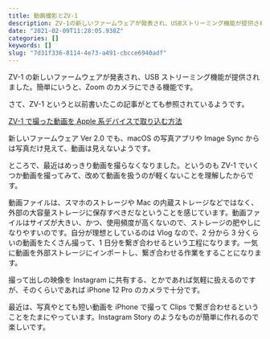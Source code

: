```yaml
---
title: 動画撮影とZV-1
description: ZV-1の新しいファームウェアが発表され、USBストリーミング機能が提供されました。簡単にいうと、Zoomのカメラにできる機能です。
date: "2021-02-09T11:28:05.938Z"
categories: []
keywords: []
slug: "7d31f336-8114-4e73-a491-cbcce6940adf"
---
```


ZV-1 の新しいファームウェアが発表され、USB ストリーミング機能が提供されました。簡単にいうと、Zoom のカメラにできる機能です。

さて、ZV-1 というと以前書いたこの記事がとても参照されているようです。

[ZV-1 で撮った動画を Apple 系デバイスで取り込む方法](/posts/0cef5d61-0f9a-411b-af1b-980697d0c315/)

新しいファームウェア Ver 2.0 でも、macOS の写真アプリや Image Sync からは写真だけ見えて、動画は見えないようです。

ところで、最近はめっきり動画を撮らなくなりました。というのも ZV-1 でいくつか動画を撮ってみて、改めて動画を扱うのが軽くないことを理解したからです。

動画ファイルは、スマホのストレージや Mac の内蔵ストレージなどではなく、外部の大容量ストレージに保存すべきだなということを感じています。動画ファイルはサイズが大きい、かつ、使用頻度が高くないので、ストレージの肥やしになりやすいのです。自分が理想としているのは Vlog なので、2 分から 3 分くらいの動画をたくさん撮って、1 日分を繋ぎ合わせるという工程になります。一気に動画を外部ストレージにインポートし、繋ぎ合わせる作業をすることになります。

撮って出しの映像を Instagram に共有する、とかであれば気軽に扱えるのですが、そのくらいであれば iPhone 12 Pro のカメラで十分です。

最近は、写真やとても短い動画を iPhone で撮って Clips で繋ぎ合わせるということをたまにやっています。Instagram Story のようなものが簡単に作れるので楽しいです。
